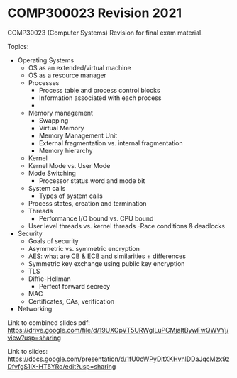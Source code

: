 # COMP300023 Revision 2021
COMP30023 (Computer Systems) Revision for final exam material.

Topics: 
- Operating Systems
  - OS as an extended/virtual machine
  - OS as a resource manager
  - Processes
    * Process table and process control blocks
    * Information associated with each process
    * 
  - Memory management
    * Swapping
    * Virtual Memory
    * Memory Management Unit
    * External fragmentation vs. internal fragmentation  
    * Memory hierarchy
  - Kernel
  - Kernel Mode vs. User Mode
  - Mode Switching 
    * Processor status word and mode bit  
  - System calls
    * Types of system calls
  - Process states, creation and termination
  - Threads
    * Performance I/O bound vs. CPU bound
  - User level threads vs. kernel threads
  -Race conditions & deadlocks
- Security
  - Goals of security
  - Asymmetric vs. symmetric encryption
  - AES: what are CB & ECB and similarities + differences
  - Symmetric key exchange using public key encryption
  - TLS
  - Diffie-Hellman
    * Perfect forward secrecy
  - MAC
  - Certificates, CAs, verification
- Networking

Link to combined slides pdf: https://drive.google.com/file/d/19UXOpVT5URWgILuPCMjaItBywFwQWVYj/view?usp=sharing

Link to slides: https://docs.google.com/presentation/d/1fU0cWPyDitXKHvnlDDaJqcMzx9zDfvfgS1iX-HT5YRo/edit?usp=sharing
